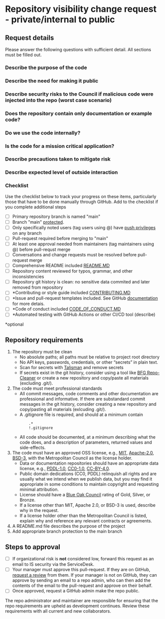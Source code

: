 # Repository visibility change request - private/internal to public

## Request details

Please answer the following questions with sufficient detail. All sections must be filled out. 

### Describe the purpose of the code

### Describe the need for making it public

<!-- Is this code to be shared with external collaborators? -->

### Describe security risks to the Council if malicious code were injected into the repo (worst case scenario)

### Does the repository contain only documentation or example code?

<!-- Are all the public functions fully documented?-->

### Do we use the code internally?

<!-- Is the code used in any automated processes onsite? -->

### Is the code for a mission critical application?


### Describe precautions taken to mitigate risk

<!--Pull-request review process, automated or manual testing procedures, access and push restrictions. Use checklist.-->

### Describe expected level of outside interaction 

<!-- Popularity, issues, pull-requests from general public or potential collaborators -->

### Checklist 

Use the checklist below to track your progress on these items, particularly those that have to be done manually through GitHub. Add to the checklist if you complete additional steps

- [ ] Primary repository branch is named "main"
- [ ] Branch "main" [protected](https://docs.github.com/en/repositories/configuring-branches-and-merges-in-your-repository/managing-protected-branches/about-protected-branches).
- [ ] Only specifically noted users (tag users using @) have [push privileges](https://docs.github.com/en/repositories/managing-your-repositorys-settings-and-features/managing-repository-settings/managing-teams-and-people-with-access-to-your-repository) on any branch
- [ ] Pull-request required before merging to "main"
- [ ] At least one approval needed from maintainers (tag maintainers using @) before pull-requst merge
- [ ] Conversations and change requests must be resolved before pull-request merge
- [ ] Comprehensive README included [README.MD](https://docs.github.com/en/repositories/managing-your-repositorys-settings-and-features/customizing-your-repository/about-readmes)
- [ ] Repository content reviewed for typos, grammar, and other inconsistencies
- [ ] Repository git history is clean: no sensitive data commited and later removed from repository
- [ ] *Contributing or style guide included [CONTRIBUTING.MD](CONTRIBUTING.MD)
- [ ] *Issue and pull-request templates included. See GitHub [documentation](https://docs.github.com/en/communities/using-templates-to-encourage-useful-issues-and-pull-requests/about-issue-and-pull-request-templates) for more detais. 
- [ ] *Code of conduct included [CODE_OF_CONDUCT.MD](CODE_OF_CONDUCT.MD)
- [ ] *Automated testing with GitHub Actions or other CI/CD tool (describe)

*optional 


## Repository requirements

1.	The repository must be clean
	- No absolute paths; all paths must be relative to project root directory
    - No API keys, passwords, credentials, or other “secrets” in plain text. 
    - Scan for secrets with [Talisman](https://thoughtworks.github.io/talisman/) and remove secrets
    - If secrets exist in the git history, consider using a tool like [BFG Repo-Cleaner](https://rtyley.github.io/bfg-repo-cleaner/) or create a new repository and copy/paste all materials (excluding .git/).
1.	The code must meet professional standards
    - All commit messages, code comments and other documentation are professional and informative. If there are substandard commit messages in the git history, consider creating a new repository and copy/pasting all materials (exlcuding .git/).
    - A .gitignore file is required, and should at a minimum contain
        ```gitignore
            .*
            !.gitignore
        ```
    - All code should be documented, at a minimum describing what the code does, and a description of parameters, returned values and side-effects.
1.	The code must have an approved OSS license, e.g., [MIT](https://spdx.org/licenses/MIT.html), [Apache-2.0](https://www.apache.org/licenses/LICENSE-2.0), [BSD-3](https://spdx.org/licenses/BSD-3-Clause.html), with the Metropolitan Council as the license holder.
	- Data or documentation repositories should have an appropriate data license, e.g., [PDDL-1.0](https://opendatacommons.org/licenses/pddl/1-0/), [CC0-1.0](https://creativecommons.org/publicdomain/zero/1.0/), [CC-BY-4.0](https://creativecommons.org/licenses/by/4.0/).
    - Public domain dedications (CC0, PDDL) relinquish all rights and are usually what we intend when we publish data, but you may find it appropriate in some conditions to maintain copyright and requesting minimal attribution.
    - License should have a [Blue Oak Council](https://blueoakcouncil.org/list) rating of Gold, Silver, or Bronze.
    - If a license other than MIT, Apache 2.0, or BSD-3 is used, describe why in the request. 
    - If a license holder other than the Metropolitan Council is listed, explain why and reference any relevant contracts or agreements. 
1.	A README.md file describes the purpose of the project
1.	Add appropriate branch protection to the main branch

## Steps to approval

- [ ] If organizational risk is **not** considered low, forward this request as an email to IS security via the ServiceDesk.
- [ ] Your manager must approve this pull-request. If they are on GitHub, [request a review](https://docs.github.com/en/pull-requests/collaborating-with-pull-requests/proposing-changes-to-your-work-with-pull-requests/requesting-a-pull-request-review) from them. If your manager is not on GitHub, they can approve by sending an email to a repo admin, who can then add the contents of the email to the pull-request and approve on their behalf. 
- [ ] Once approved, request a GitHub admin make the repo public. 

The repo administrator and maintainer are responsible for ensuring that the repo requirements are upheld as development continues. Review these requirements with all current and new collaborators. 


